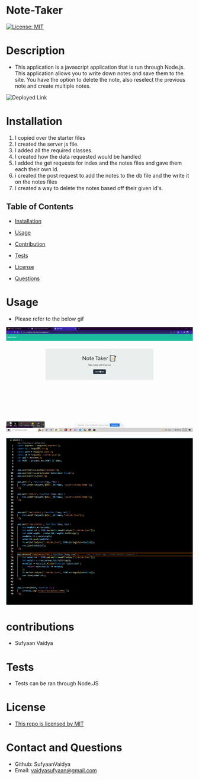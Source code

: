 # Note-Taker

[![License: MIT](https://img.shields.io/badge/License-MIT-yellow.svg)](https://opensource.org/licenses/MIT)





# Description
 - This application is a javascript application that is run through Node.js. This application allows you to write down notes and save them to the site. You have the option to delete the note, also reselect the previous note and create multiple notes.
  
 
![Deployed Link](https://sufyaan-note-taker.herokuapp.com/notes)


# Installation
 1. I copied over the starter files
 2. I created the server js file.
 3. I added all the required classes.
 4. I created how the data requested would be handled
 5. I added the get requests for index and the notes files and gave them each their own id.
 6. i created the post request to add the notes to the db file and the write it on the notes files
 7. I  created a way to delete the notes based off their given id's.



## Table of Contents
- [Installation](#installation)

- [Usage](#usage)

- [Contribution](#contribution)

- [Tests](#tests)

- [License](#liscense)

- [Questions](#questions)





# Usage
 - Please refer to the below gif



![](./assets/images/notegif.gif)

![](./assets/images/code1.PNG)




# contributions
 - Sufyaan Vaidya





# Tests
 - Tests can be ran through Node.JS






# License
 - [This repo is licensed by MIT](https://opensource.org/licenses/MIT)





# Contact and Questions
 - Github: SufyaanVaidya
 - Email: vaidyasufyaan@gmail.com

